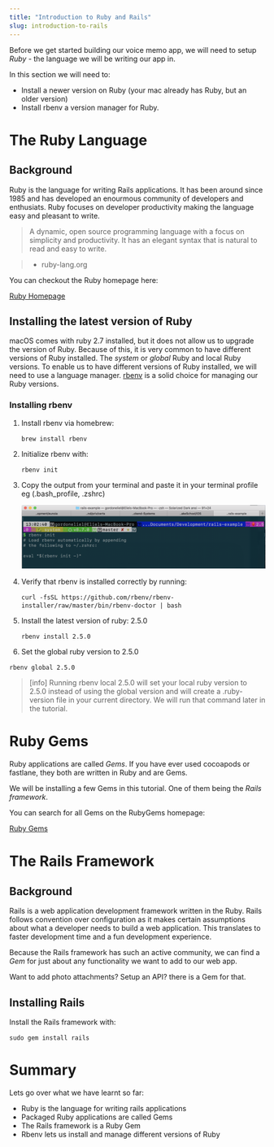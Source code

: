 ```yaml
---
title: "Introduction to Ruby and Rails"
slug: introduction-to-rails
---
```


Before we get started building our voice memo app, we will need to setup _Ruby_ - the language we will be writing our app in.

In this section we will need to:

- Install a newer version on Ruby (your mac already has Ruby, but an older version)
- Install rbenv a version manager for Ruby.

# The Ruby Language

## Background

Ruby is the language for writing Rails applications. It has been around since 1985 and has developed an enourmous community of developers and enthusiats. Ruby focuses on developer productivity making the language easy and pleasant to write.

> A dynamic, open source programming language with a focus on simplicity and productivity. It has an elegant syntax that is natural to read and easy to write.

> - ruby-lang.org

You can checkout the Ruby homepage here:

[Ruby Homepage](https://www.ruby-lang.org/en/)

## Installing the latest version of Ruby

macOS comes with ruby 2.7 installed, but it does not allow us to upgrade the version of Ruby. Because of this, it is very common to have different versions of Ruby installed. The _system_ or _global_ Ruby and local Ruby versions. To enable us to have different versions of Ruby installed, we will need to use a language manager. [rbenv](https://github.com/rbenv/rbenv) is a solid choice for managing our Ruby versions.

### Installing rbenv

1. Install rbenv via homebrew:

    ```shell
    brew install rbenv
    ```


2. Initialize rbenv with:

    ```shell
    rbenv init
    ```


3. Copy the output from your terminal and paste it in your terminal profile eg (.bash_profile, .zshrc)

    ![Rbenv bash](assets/rbenv-bash.png)


4. Verify that rbenv is installed correctly by running:

    ```shell
    curl -fsSL https://github.com/rbenv/rbenv-installer/raw/master/bin/rbenv-doctor | bash
    ```


5. Install the latest version of ruby: 2.5.0

    ```shell
    rbenv install 2.5.0
    ```


6. Set the global ruby version to 2.5.0

  ```shell
  rbenv global 2.5.0
  ```

> [info]
> Running rbenv local 2.5.0 will set your local ruby version to 2.5.0 instead of using the global version and will create a .ruby-version file in your current directory. We will run that command later in the tutorial.

# Ruby Gems

Ruby applications are called _Gems_. If you have ever used cocoapods or fastlane, they both are written in Ruby and are Gems.

We will be installing a few Gems in this tutorial. One of them being the _Rails framework_.

You can search for all Gems on the RubyGems homepage:

[Ruby Gems](https://rubygems.org)

# The Rails Framework

## Background

Rails is a web application development framework written in the Ruby. Rails follows convention over configuration as it makes certain assumptions about what a developer needs to build a web application. This translates to faster development time and a fun development experience.

Because the Rails framework has such an active community, we can find a _Gem_ for just about any functionality we want to add to our web app.

Want to add photo attachments? Setup an API? there is a Gem for that.

## Installing Rails

Install the Rails framework with:

```shell
sudo gem install rails
```

# Summary

Lets go over what we have learnt so far:

- Ruby is the language for writing rails applications
- Packaged Ruby applications are called Gems
- The Rails framework is a Ruby Gem
- Rbenv lets us install and manage different versions of Ruby

